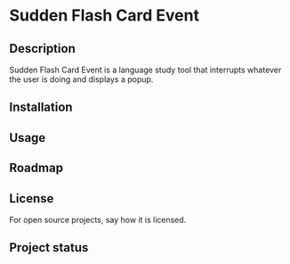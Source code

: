 # Sudden Flash Card Event

## Description 
Sudden Flash Card Event is a language study tool that interrupts whatever the user is doing and displays a popup.

## Installation


## Usage


## Roadmap


## License
For open source projects, say how it is licensed.

## Project status

